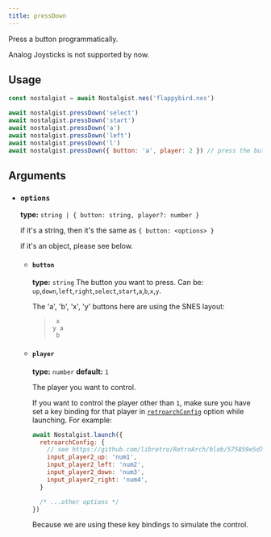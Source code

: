 ```yaml
---
title: pressDown
---
```


Press a button programmatically.

Analog Joysticks is not supported by now.

## Usage
```js
const nostalgist = await Nostalgist.nes('flappybird.nes')

await nostalgist.pressDown('select')
await nostalgist.pressDown('start')
await nostalgist.pressDown('a')
await nostalgist.pressDown('left')
await nostalgist.pressDown('l')
await nostalgist.pressDown({ button: 'a', player: 2 }) // press the button "a" on player 2's controller
```

## Arguments
+ ### `options`

  **type:** `string | { button: string, player?: number }`

  if it's a string, then it's the same as `{ button: <options> }`

  if it's an object, please see below.

  + #### `button`
    **type:** `string`
    The button you want to press. Can be: `up`,`down`,`left`,`right`,`select`,`start`,`a`,`b`,`x`,`y`.

    The 'a', 'b', 'x', 'y' buttons here are using the SNES layout:
    > <pre><code> x<br>y a<br> b</code></pre>

  + #### `player`
    **type:** `number` **default:** `1`

    The player you want to control.

    If you want to control the player other than `1`, make sure you have set a key binding for that player in [`retroarchConfig`](/apis/launch#retroarchconfig) option while launching.
    For example:
    ```js
    await Nostalgist.launch({
      retroarchConfig: {
        // see https://github.com/libretro/RetroArch/blob/575859e5d76d921cb490f55afcd0bbca90d4a742/retroarch.cfg#L468-L483
        input_player2_up: 'num1',
        input_player2_left: 'num2',
        input_player2_down: 'num3',
        input_player2_right: 'num4',
      }

      /* ...other options */
    })
    ```
    Because we are using these key bindings to simulate the control.
